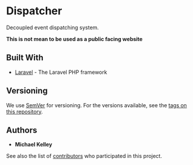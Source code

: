 # Dispatcher 

Decoupled event dispatching system.

**This is not mean to be used as a public facing website**

## Built With

* [Laravel](http://laravel.com) - The Laravel PHP framework

## Versioning

We use [SemVer](http://semver.org/) for versioning. For the versions available, see the [tags on this repository](https://github.com/your/project/tags). 

## Authors

* **Michael Kelley**

See also the list of [contributors](https://github.com/your/project/contributors) who participated in this project.